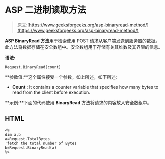 # ASP 二进制读取方法

> 原文:[https://www.geeksforgeeks.org/asp-binaryread-method/](https://www.geeksforgeeks.org/asp-binaryread-method/)

**ASP BinaryRead 方法**用于检索使用 POST 请求从客户端发送到服务器的数据。此方法将数据存储在安全数组中。安全数组用于存储有关其维数及其界限的信息。

**语法:**

```
Request.BinaryRead(count) 

```

**参数值:**这个属性接受一个参数，如上所述，如下所述:

*   **Count** : It contains a counter variable that specifies how many bytes to read from the client before execution.

**示例:**下面的代码使用 **BinaryRead** 方法将请求的内容放入安全数组中。

## HTML

```
<%
dim a,b
a=Request.TotalBytes
'fetch the total number of Bytes 
b=Request.BinaryRead(a)
%>
```